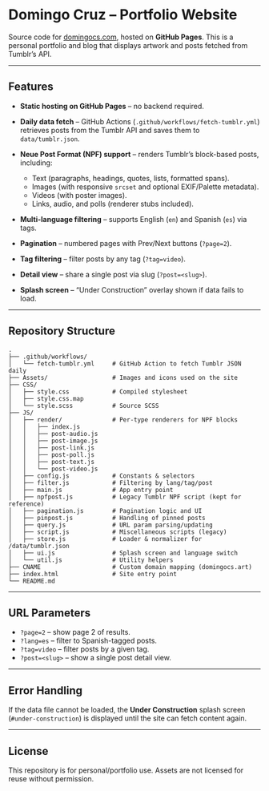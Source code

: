 # Domingo Cruz – Portfolio Website

Source code for [domingocs.com](https://www.domingocs.com), hosted on **GitHub Pages**.
This is a personal portfolio and blog that displays artwork and posts fetched from Tumblr’s API.

---

## Features

* **Static hosting on GitHub Pages** – no backend required.
* **Daily data fetch** – GitHub Actions (`.github/workflows/fetch-tumblr.yml`) retrieves posts from the Tumblr API and saves them to `data/tumblr.json`.
* **Neue Post Format (NPF) support** – renders Tumblr’s block-based posts, including:

  * Text (paragraphs, headings, quotes, lists, formatted spans).
  * Images (with responsive `srcset` and optional EXIF/Palette metadata).
  * Videos (with poster images).
  * Links, audio, and polls (renderer stubs included).
* **Multi-language filtering** – supports English (`en`) and Spanish (`es`) via tags.
* **Pagination** – numbered pages with Prev/Next buttons (`?page=2`).
* **Tag filtering** – filter posts by any tag (`?tag=video`).
* **Detail view** – share a single post via slug (`?post=<slug>`).
* **Splash screen** – “Under Construction” overlay shown if data fails to load.

---

## Repository Structure

```
.
├── .github/workflows/
│   └── fetch-tumblr.yml     # GitHub Action to fetch Tumblr JSON daily
├── Assets/                  # Images and icons used on the site
├── CSS/
│   ├── style.css            # Compiled stylesheet
│   ├── style.css.map
│   └── style.scss           # Source SCSS
├── JS/
│   ├── render/              # Per-type renderers for NPF blocks
│   │   ├── index.js
│   │   ├── post-audio.js
│   │   ├── post-image.js
│   │   ├── post-link.js
│   │   ├── post-poll.js
│   │   ├── post-text.js
│   │   └── post-video.js
│   ├── config.js            # Constants & selectors
│   ├── filter.js            # Filtering by lang/tag/post
│   ├── main.js              # App entry point
│   ├── npfpost.js           # Legacy Tumblr NPF script (kept for reference)
│   ├── pagination.js        # Pagination logic and UI
│   ├── pinpost.js           # Handling of pinned posts
│   ├── query.js             # URL param parsing/updating
│   ├── script.js            # Miscellaneous scripts (legacy)
│   ├── store.js             # Loader & normalizer for /data/tumblr.json
│   ├── ui.js                # Splash screen and language switch
│   └── util.js              # Utility helpers
├── CNAME                    # Custom domain mapping (domingocs.art)
├── index.html               # Site entry point
└── README.md
```

---

## URL Parameters

* `?page=2` – show page 2 of results.
* `?lang=es` – filter to Spanish-tagged posts.
* `?tag=video` – filter posts by a given tag.
* `?post=<slug>` – show a single post detail view.

---

## Error Handling

If the data file cannot be loaded, the **Under Construction** splash screen (`#under-construction`) is displayed until the site can fetch content again.

---

## License

This repository is for personal/portfolio use. Assets are not licensed for reuse without permission.
